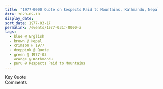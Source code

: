 ```yaml
---
title: "1977-0000 Quote on Respects Paid to Mountains, Kathmandu, Nepal"
date: 2023-09-10
display_date: 
sort_date: 1977-03-17
permalink: /events/1977-0317-0000-a
tags:
  - blue @ English
  - brown @ Nepal
  - crimson @ 1977
  - deeppink @ Quote
  - green @ 1977-03
  - orange @ Kathmandu
  - peru @ Respects Paid to Mountains
---
```


<wave-list>
  <list-title color="green" width="75">Key Quote</list-title>
  <list-item color="BlanchedAlmond"  width="200"></list-item>
  <list-item color="Lavender"></list-item>
  <list-item color="BlanchedAlmond"></list-item>
</wave-list>

<br>

<wave-list>
  <list-title color="green" width="75">Comments</list-title>
  <list-item color="BlanchedAlmond"  width="200"></list-item>
  <list-item color="Lavender"></list-item>
  <list-item color="BlanchedAlmond"></list-item>
</wave-list>